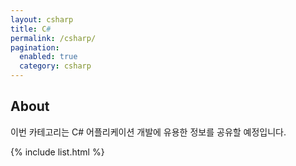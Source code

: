 ```yaml
---
layout: csharp
title: C#
permalink: /csharp/
pagination: 
  enabled: true
  category: csharp
---
```

## About
이번 카테고리는 C# 어플리케이션 개발에 유용한 정보를 공유할 예정입니다.

{% include list.html %}